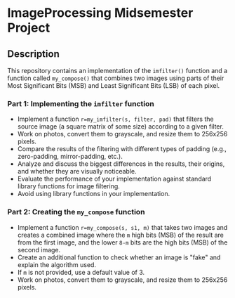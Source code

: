 # ImageProcessing Midsemester Project

## Description
This repository contains an implementation of the `imfilter()` function and a function called `my_compose()` that combines two images using parts of their Most Significant Bits (MSB) and Least Significant Bits (LSB) of each pixel.

### Part 1: Implementing the `imfilter` function
- Implement a function `r=my_imfilter(s, filter, pad)` that filters the source image (a square matrix of some size) according to a given filter.
- Work on photos, convert them to grayscale, and resize them to 256x256 pixels.
- Compare the results of the filtering with different types of padding (e.g., zero-padding, mirror-padding, etc.).
- Analyze and discuss the biggest differences in the results, their origins, and whether they are visually noticeable.
- Evaluate the performance of your implementation against standard library functions for image filtering.
- Avoid using library functions in your implementation.

### Part 2: Creating the `my_compose` function
- Implement a function `r=my_compose(s, s1, m)` that takes two images and creates a combined image where the `m` high bits (MSB) of the result are from the first image, and the lower `8-m` bits are the high bits (MSB) of the second image.
- Create an additional function to check whether an image is "fake" and explain the algorithm used.
- If `m` is not provided, use a default value of 3.
- Work on photos, convert them to grayscale, and resize them to 256x256 pixels.
